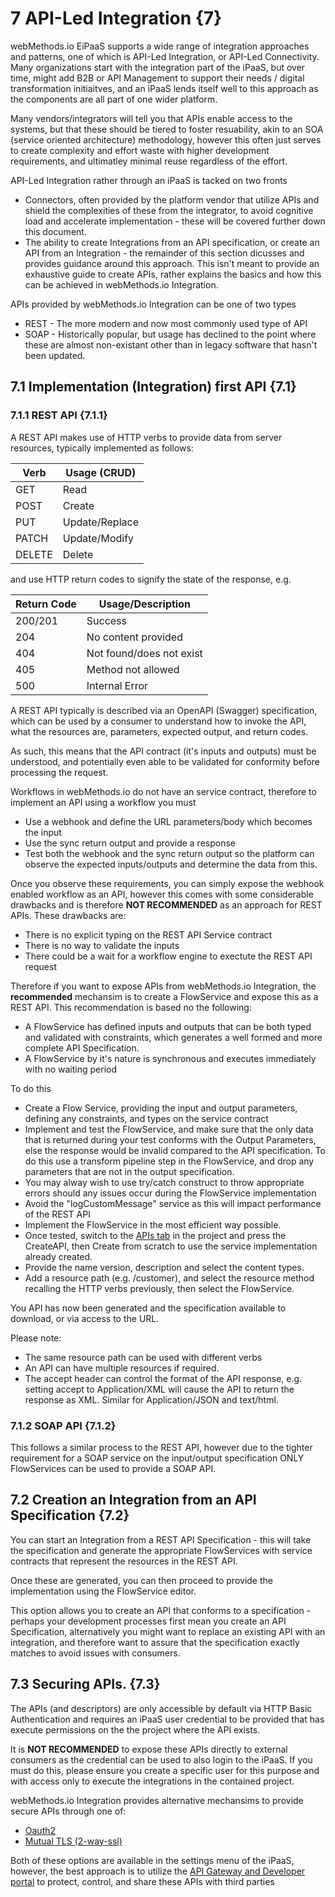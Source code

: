 # 7 API-Led Integration {7}

webMethods.io EiPaaS supports a wide range of integration approaches and patterns, one of which is API-Led Integration, or API-Led Connectivity.  Many organizations start with the integration part of the iPaaS, but over time, might add B2B or API Management to support their needs / digital transformation initiaitves, and an iPaaS lends itself well to this approach as the components are all part of one wider platform.

Many vendors/integrators will tell you that APIs enable access to the systems, but that these should be tiered to foster resuability, akin to an SOA (service oriented architecture) methodology, however this often just serves to create complexity and effort waste with higher development requirements, and ultimatley minimal reuse regardless of the effort.

API-Led Integration rather through an iPaaS is tacked on two fronts

* Connectors, often provided by the platform vendor that utilize APIs and shield the complexities of these from the integrator, to avoid cognitive load and accelerate implementation - these will be covered further down this document.
* The ability to create Integrations from an API specification, or create an API from an Integration - the remainder of this section dicusses and provides guidance around this approach.  This isn't meant to provide an exhaustive guide to create APIs, rather explains the basics and how this can be achieved in webMethods.io Integration.

APIs provided by webMethods.io Integration can be one of two types

* REST - The more modern and now most commonly used type of API
* SOAP - Historically popular, but usage has declined to the point where these are almost non-existant other than in legacy software that hasn't been updated.

## 7.1 Implementation (Integration) first API {7.1}

### 7.1.1 REST API {7.1.1}

A REST API makes use of HTTP verbs to provide data from server resources, typically implemented as follows:

| Verb   | Usage (CRUD)   |
| ------ | -------------- |
| GET    | Read           |
| POST   | Create         |
| PUT    | Update/Replace |
| PATCH  | Update/Modify  |
| DELETE | Delete         |

and use HTTP return codes to signify the state of the response, e.g.

| Return Code | Usage/Description        |
| ----------- | ------------------------ |
| 200/201     | Success                  |
| 204         | No content provided      |
| 404         | Not found/does not exist |
| 405         | Method not allowed       |
| 500         | Internal Error           |

A REST API typically is described via an OpenAPI (Swagger) specification, which can be used by a consumer to understand how to invoke the API, what the resources are, parameters, expected output, and return codes.

As such, this means that the API contract (it's inputs and outputs) must be understood, and potentially even able to be validated for conformity before processing the request.

Workflows in webMethods.io do not have an service contract, therefore to implement an API using a workflow you must

* Use a webhook and define the URL parameters/body which becomes the input
* Use the sync return output and provide a response
* Test both the webhook and the sync return output so the platform can observe the expected inputs/outputs and determine the data from this.

 Once you observe these requirements, you can simply expose the webhook enabled workflow as an API, however this comes with some considerable drawbacks and is therefore __NOT RECOMMENDED__ as an approach for REST APIs.  These drawbacks are:

* There is no explicit typing on the REST API Service contract
* There is no way to validate the inputs
* There could be a wait for a workflow engine to exectute the REST API request

 Therefore if you want to expose APIs from webMethods.io Integration, the __recommended__ mechansim is to create a FlowService and expose this as a REST API.  This recommendation is based no the following:

* A FlowService has defined inputs and outputs that can be both typed and validated with constraints, which generates a well formed and more complete API Specification.
* A FlowService by it's nature is synchronous and executes immediately with no waiting period

 To do this

* Create a Flow Service, providing the input and output parameters, defining any constraints, and types on the service contract
* Implement and test the FlowService, and make sure that the only data that is returned during your test conforms with the Output Parameters, else the response would be invalid compared to the API specification.  To do this use a transform pipeline step in the FlowService, and drop any parameters that are not in the output specification.
* You may alway wish to use try/catch construct to throw appropriate errors should any issues occur during the FlowService implementation
* Avoid the "logCustomMessage" service as this will impact performance of the REST API
* Implement the FlowService in the most efficient way possible.
* Once tested, switch to the [APIs tab](https://docs.webmethods.io/integration/apis/rest_api_builder/#ta-creating_an_api) in the project and press the CreateAPI, then Create from scratch to use the service implementation already created.
* Provide the name version, description and select the content types.
* Add a resource path (e.g. /customer), and select the resource method recalling the HTTP verbs previously, then select the FlowService.

 You API has now been generated and the specification available to download, or via access to the URL.

 Please note:

* The same resource path can be used with different verbs
* An API can have multiple resources if required.
* The accept header can control the format of the API response, e.g. setting accept to Application/XML will cause the API to return the response as XML.  Similar for Application/JSON and text/html.

### 7.1.2 SOAP API {7.1.2}

This follows a similar process to the REST API, however due to the tighter requirement for a SOAP service on the input/output specification ONLY FlowServices can be used to provide a SOAP API.

## 7.2 Creation an Integration from an API Specification {7.2}

You can start an Integration from a REST API Specification - this will take the specification and generate the appropriate FlowServices with service contracts that represent the resources in the REST API.

Once these are generated, you can then proceed to provide the implementation using the FlowService editor.

This option allows you to create an API that conforms to a specification - perhaps your development processes first mean you create an API Specification, alternatively you might want to replace an existing API with an integration, and therefore want to assure that the specification exactly matches to avoid issues with consumers.

## 7.3 Securing APIs. {7.3}

The APIs (and descriptors) are only accessible by default via HTTP Basic Authentication and requires an iPaaS user credential to be provided that has execute permissions on the the project where the API exists.

It is __NOT RECOMMENDED__ to expose these APIs directly to external consumers as the credential can be used to also login to the iPaaS.  If you must do this, please ensure you create a specific user for this purpose and with access only to execute the integrations in the contained project.

webMethods.io Integration provides alternative mechansims to provide secure APIs through one of:

* [Oauth2](https://docs.webmethods.io/integration/data_access_and_security/oauth20/)
* [Mutual TLS (2-way-ssl)](https://docs.webmethods.io/integration/data_access_and_security/clientcertificate)

Both of these options are available in the settings menu of the iPaaS, however, the best approach is to utilize the [API Gateway and Developer portal](https://docs.webmethods.io/api/index.html#/') to protect, control, and share these APIs with third parties
